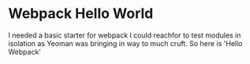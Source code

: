 # Webpack Hello World

I needed a basic starter for webpack I could reachfor to test modules in isolation as Yeoman was
bringing in way to much cruft. So here is 'Hello Webpack'
